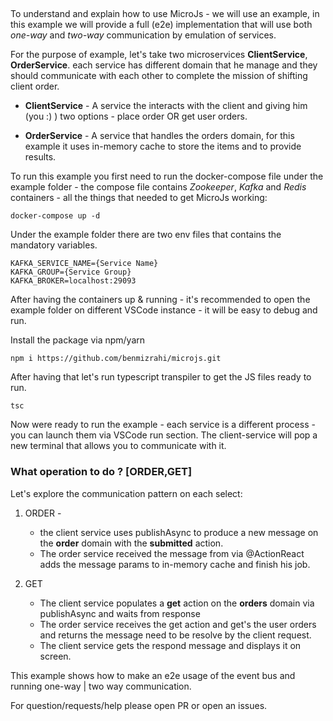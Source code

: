 ##

To understand and explain how to use MicroJs - we will use an example, in this example we will provide a full (e2e) implementation that will use both *one-way* and *two-way* communication by emulation of services.
  

For the purpose of example, let's take two microservices **ClientService**, **OrderService**. each service has different domain that he manage and they should communicate with each other to complete the mission of shifting client order. 

* **ClientService** - A service the interacts with the client and giving him (you :) ) two options - place order OR get user orders.

* **OrderService** - A service that handles the orders domain, for this example it uses in-memory cache to store the items and to provide results.

To run this example you first need to run the docker-compose file under the example folder - the compose file contains *Zookeeper*, *Kafka* and *Redis* containers - all the things that needed to get MicroJs working:
```
docker-compose up -d
```

Under the example folder there are two env files that contains the mandatory variables.

```
KAFKA_SERVICE_NAME={Service Name}
KAFKA_GROUP={Service Group}
KAFKA_BROKER=localhost:29093
``` 

After having the containers up & running - it's recommended to open the example folder on different VSCode instance - it will be easy to debug and run.

Install the package via npm/yarn

```
npm i https://github.com/benmizrahi/microjs.git
```
After having that let's run typescript transpiler to get the JS files ready to run.

```
tsc 
``` 

Now were ready to run the example - each service is a different process - you can launch them via  VSCode run section. The client-service will pop a new terminal that allows you to communicate with it.

### What operation to do ? [ORDER,GET] 

Let's explore the communication pattern on each select: 

1.  ORDER - 
	* the client service uses publishAsync to produce a new message on the **order** domain   with the **submitted** action.
	* The order service received the message from via @ActionReact adds the message params to in-memory cache and finish his job.

2. GET
	* The client service populates a **get** action on the **orders** domain via publishAsync and waits from response
	* The order service receives the get action and get's the user orders and returns the message need to be resolve by the client request.
	* The client service gets the respond message and displays it on screen.

This example shows how to make an e2e usage of the event bus and running one-way | two way communication.

For question/requests/help please open PR or open an issues.  
